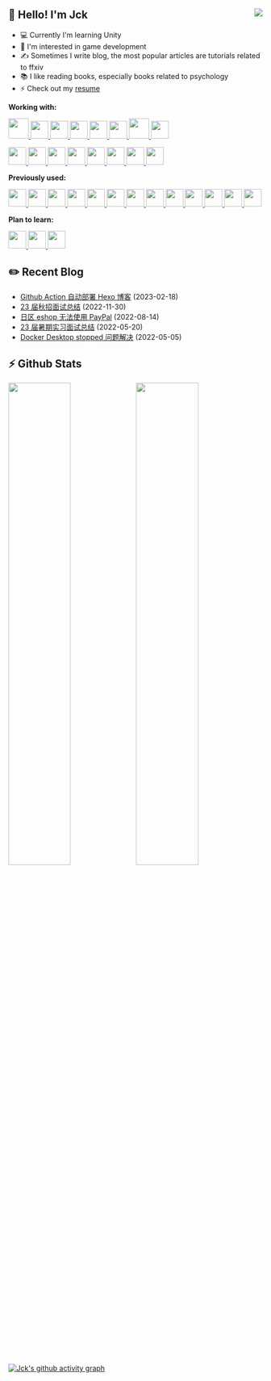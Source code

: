 ## 👋 Hello! I'm Jck <img align="right" src="https://komarev.com/ghpvc/?username=jckling&color=blue">

- 💻 Currently I'm learning Unity
- 🌱 I'm interested in game development
- ✍ Sometimes I write blog, the most popular articles are tutorials related to ffxiv
- 📚 I like reading books, especially books related to psychology
- ⚡ Check out my [resume](https://jckling.github.io/about/)

**Working with:**
<p align="left">
    <a href="https://www.markdownguide.org/">
        <img src="https://cdn.jsdelivr.net/gh/devicons/devicon/icons/markdown/markdown-original.svg" width="40" />
    </a>
    <a href="https://git-scm.com/">
        <img src="https://cdn.jsdelivr.net/gh/devicons/devicon/icons/git/git-original.svg" width="35" />
    </a>
    <a href="https://gitlab.com/">
        <img src="https://cdn.jsdelivr.net/gh/devicons/devicon/icons/gitlab/gitlab-original.svg" width="35" />
    </a>
    <a href="https://github.com/">
        <img src="https://cdn.jsdelivr.net/gh/devicons/devicon/icons/github/github-original.svg" width="35" />
    </a>
    <a href="https://unity.cn/">
        <img src="https://cdn.jsdelivr.net/gh/devicons/devicon/icons/unity/unity-original.svg" width="35" />
    </a>
    <a href="https://dotnet.microsoft.com/en-us/">
        <img src="https://raw.githubusercontent.com/dotnet/brand/main/logo/dotnet-logo.jpg" width="35" />
    </a>
    <a href="https://www.docker.com/">
        <img src="https://cdn.jsdelivr.net/gh/devicons/devicon/icons/docker/docker-original.svg" width="40" />
    </a>
    <a href="https://www.mongodb.com/">
        <img src="https://cdn.jsdelivr.net/gh/devicons/devicon/icons/mongodb/mongodb-original.svg" width="35" />
    </a>
</p>

<p align="left">
    <a href="https://dotnet.microsoft.com/en-us/languages/csharp">
        <img src="https://cdn.jsdelivr.net/gh/devicons/devicon/icons/csharp/csharp-original.svg" width="35" />
    </a>
    <a href="https://www.python.org/">
        <img src="https://cdn.jsdelivr.net/gh/devicons/devicon/icons/python/python-original.svg" width="35" />
    </a>
    <a href="https://go.dev/">
        <img src="https://cdn.jsdelivr.net/gh/devicons/devicon/icons/go/go-original.svg" width="35" />
    </a>
    <a href="https://cplusplus.com/">
        <img src="https://cdn.jsdelivr.net/gh/devicons/devicon/icons/cplusplus/cplusplus-original.svg" width="35" />
    </a>
    <a href="https://www.jetbrains.com/rider/">
        <img src="https://resources.jetbrains.com/storage/products/company/brand/logos/Rider_icon.png" width="35" />
    </a>
    <a href="https://www.jetbrains.com/pycharm/">
        <img src="https://resources.jetbrains.com/storage/products/company/brand/logos/PyCharm_icon.png" width="35" />
    </a>
    <a href="https://www.jetbrains.com/go/">
        <img src="https://resources.jetbrains.com/storage/products/company/brand/logos/GoLand_icon.png" width="35" />
    </a>
    <a href="https://code.visualstudio.com/">
        <img src="https://cdn.jsdelivr.net/gh/devicons/devicon/icons/vscode/vscode-original.svg" width="35" />
    </a>
</p>

**Previously used:**
<p align="left">
    <a href="https://en.cppreference.com/w/c">
        <img src="https://cdn.jsdelivr.net/gh/devicons/devicon/icons/c/c-original.svg" width="35" />
    </a>
    <a href="https://www.php.net/">
        <img src="https://cdn.jsdelivr.net/gh/devicons/devicon/icons/php/php-original.svg" width="35" />
    </a>
    <a href="https://www.java.com/">
        <img src="https://cdn.jsdelivr.net/gh/devicons/devicon/icons/java/java-original.svg" width="35" />
    </a>
    <a href="https://reactjs.org/">
        <img src="https://cdn.jsdelivr.net/gh/devicons/devicon/icons/react/react-original.svg" width="35" />
    </a>
    <a href="https://www.linux.org/">
        <img src="https://cdn.jsdelivr.net/gh/devicons/devicon/icons/linux/linux-original.svg" width="35" />
    </a>
    <a href="https://www.gnu.org/software/bash/">
        <img src="https://cdn.jsdelivr.net/gh/devicons/devicon/icons/bash/bash-original.svg" width="35" />
    </a>
    <a href="https://www.ansible.com/">
        <img src="https://cdn.jsdelivr.net/gh/devicons/devicon/icons/ansible/ansible-original.svg" width="35" />
    </a>
    <a href="https://www.mysql.com/">
        <img src="https://cdn.jsdelivr.net/gh/devicons/devicon/icons/mysql/mysql-original.svg" width="35" />
    </a>
    <a href="https://redis.io/">
        <img src="https://cdn.jsdelivr.net/gh/devicons/devicon/icons/redis/redis-original.svg" width="35" />
    </a>
    <a href="https://neo4j.com/">
        <img src="https://cdn.jsdelivr.net/gh/devicons/devicon/icons/neo4j/neo4j-original.svg" width="35" />
    </a>
    <a href="https://www.mathworks.com/products/matlab.html">
        <img src="https://cdn.jsdelivr.net/gh/devicons/devicon/icons/matlab/matlab-original.svg" width="35" />
    </a>
    <a href="https://visualstudio.microsoft.com/">
        <img src="https://cdn.jsdelivr.net/gh/devicons/devicon/icons/visualstudio/visualstudio-plain.svg" width="35" />
    </a>
    <a href="https://www.jetbrains.com/idea/">
        <img src="https://resources.jetbrains.com/storage/products/company/brand/logos/IntelliJ_IDEA_icon.png" width="35" />
    </a>
</p>

**Plan to learn:**
<p float="left">
    <a href="https://kubernetes.io/">
        <img src="https://cdn.jsdelivr.net/gh/devicons/devicon/icons/kubernetes/kubernetes-plain.svg" width="35" />
    </a>
    <a href="https://www.blender.org/">
        <img src="https://cdn.jsdelivr.net/gh/devicons/devicon/icons/blender/blender-original.svg" width="35" />
    </a>
    <a href="https://unrealengine.com/">
        <img src="https://cdn.jsdelivr.net/gh/devicons/devicon/icons/unrealengine/unrealengine-original.svg" width="35" />
    </a>
</p>

## ✏️ Recent Blog

<!-- blog starts -->
- [Github Action 自动部署 Hexo 博客](https://jckling.github.io/2023/02/18/Other/Github%20Action%20%E8%87%AA%E5%8A%A8%E9%83%A8%E7%BD%B2%20Hexo%20%E5%8D%9A%E5%AE%A2/) (2023-02-18)
- [23 届秋招面试总结](https://jckling.github.io/2022/11/30/Notes/23%20%E5%B1%8A%E7%A7%8B%E6%8B%9B%E9%9D%A2%E8%AF%95%E6%80%BB%E7%BB%93/) (2022-11-30)
- [日区 eshop 无法使用 PayPal](https://jckling.github.io/2022/08/14/Game/NS/%E6%97%A5%E5%8C%BA%20eshop%20%E6%97%A0%E6%B3%95%E4%BD%BF%E7%94%A8%20PayPal/) (2022-08-14)
- [23 届暑期实习面试总结](https://jckling.github.io/2022/05/20/Notes/23%20%E5%B1%8A%E6%9A%91%E6%9C%9F%E5%AE%9E%E4%B9%A0%E9%9D%A2%E8%AF%95%E6%80%BB%E7%BB%93/) (2022-05-20)
- [Docker Desktop stopped 问题解决](https://jckling.github.io/2022/05/05/Other/Docker%20Desktop%20stopped%20%E9%97%AE%E9%A2%98%E8%A7%A3%E5%86%B3/) (2022-05-05)
<!-- blog ends -->

## ⚡ Github Stats

<p align="left">
    <img width="49.5%" src="https://github-readme-stats.vercel.app/api?username=jckling&show_icons=true&theme=tokyonight&hide_border=true" />
    <img width="49.5%" src="https://streak-stats.demolab.com/?user=jckling&theme=tokyonight&hide_border=true" />
</p>

[![Jck's github activity graph](https://github-readme-activity-graph.vercel.app/graph?username=jckling&theme=github&hide_border=true)](https://github.com/jckling)
